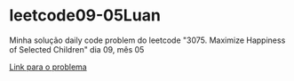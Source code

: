 # leetcode09-05Luan
Minha solução daily code problem do leetcode "3075. Maximize Happiness of Selected Children" dia 09, mês 05 <br/>

<a href= "https://leetcode.com/problems/maximize-happiness-of-selected-children/description/?envType=daily-question&envId=2024-05-09"> Link para o problema </a>
